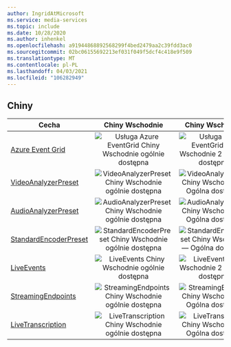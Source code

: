 ```yaml
---
author: IngridAtMicrosoft
ms.service: media-services
ms.topic: include
ms.date: 10/28/2020
ms.author: inhenkel
ms.openlocfilehash: a91944868892568299f4bed2479aa2c39fdd3ac0
ms.sourcegitcommit: 02bc06155692213ef031f049f5dcf4c418e9f509
ms.translationtype: MT
ms.contentlocale: pl-PL
ms.lasthandoff: 04/03/2021
ms.locfileid: "106282949"
---
```

<!--Feature availability in region-->
## <a name="china"></a>Chiny

| Cecha | Chiny Wschodnie | Chiny Wschodnie 2 | Chiny Północne |
| --- | :---: | :---: | :---: |
| [Azure Event Grid](../monitoring/reacting-to-media-services-events.md) |![Usługa Azure EventGrid Chiny Wschodnie ogólnie dostępna](../media/azure-clouds-regions/ga.svg)  |![Usługa Azure EventGrid Chiny Wschodnie 2 — Ogólna dostępność](../media/azure-clouds-regions/ga.svg) |![Usługa Azure EventGrid Chiny Północne ogólnie dostępna](../media/azure-clouds-regions/ga.svg) |
| [VideoAnalyzerPreset](../analyze-video-audio-files-concept.md) |![VideoAnalyzerPreset Chiny Wschodnie ogólnie dostępna](../media/azure-clouds-regions/ga.svg)  | ![VideoAnalyzerPreset Chiny Wschodnie 2 — Ogólna dostępność](../media/azure-clouds-regions/ga.svg) |![VideoAnalyzerPreset Chiny Północne ogólnie dostępna](../media/azure-clouds-regions/ga.svg) |
| [AudioAnalyzerPreset](../analyze-video-audio-files-concept.md) |![AudioAnalyzerPreset Chiny Wschodnie ogólnie dostępna](../media/azure-clouds-regions/ga.svg)  | ![AudioAnalyzerPreset Chiny Wschodnie 2 — Ogólna dostępność](../media/azure-clouds-regions/ga.svg) |![AudioAnalyzerPreset Chiny Północne ogólnie dostępna](../media/azure-clouds-regions/ga.svg) |
| [StandardEncoderPreset](../encode-concept.md) |![StandardEncoderPreset Chiny Wschodnie ogólnie dostępna](../media/azure-clouds-regions/ga.svg)  | ![StandardEncoderPreset Chiny Wschodnie 2 — Ogólna dostępność](../media/azure-clouds-regions/ga.svg) |![StandardEncoderPreset Chiny Północne ogólnie dostępna](../media/azure-clouds-regions/ga.svg) |
| [LiveEvents](../stream-live-streaming-concept.md) |![LiveEvents Chiny Wschodnie ogólnie dostępna](../media/azure-clouds-regions/ga.svg)  | ![LiveEvents Chiny Wschodnie 2 — Ogólna dostępność](../media/azure-clouds-regions/ga.svg) |![LiveEvents Chiny Północne ogólnie dostępna](../media/azure-clouds-regions/ga.svg) |
| [StreamingEndpoints](../stream-streaming-endpoint-concept.md) |![StreamingEndpoints Chiny Wschodnie ogólnie dostępna](../media/azure-clouds-regions/ga.svg) | ![StreamingEndpoints Chiny Wschodnie 2 — Ogólna dostępność](../media/azure-clouds-regions/ga.svg)  |![StreamingEndpoints Chiny Północne ogólnie dostępna](../media/azure-clouds-regions/ga.svg) |
| [LiveTranscription](../live-event-live-transcription-how-to.md) |![LiveTranscription Chiny Wschodnie ogólnie dostępna](../media/azure-clouds-regions/ga.svg) |![LiveTranscription Chiny Wschodnie 2 — Ogólna dostępność](../media/azure-clouds-regions/ga.svg) |![LiveTranscription Chiny Północne ogólnie dostępna](../media/azure-clouds-regions/ga.svg) |
